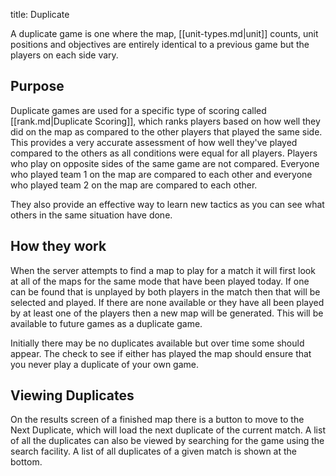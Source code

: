 title: Duplicate

A duplicate game is one where the map, [[unit-types.md|unit]] counts, unit positions and objectives are entirely identical to a previous game but the players on each side vary.

## <span class="mw-headline" id="Purpose">Purpose</span>

Duplicate games are used for a specific type of scoring called [[rank.md|Duplicate Scoring]], which ranks players based on how well they did on the map as compared to the other players that played the same side. This provides a very accurate assessment of how well they've played compared to the others as all conditions were equal for all players. Players who play on opposite sides of the same game are not compared. Everyone who played team 1 on the map are compared to each other and everyone who played team 2 on the map are compared to each other.

They also provide an effective way to learn new tactics as you can see what others in the same situation have done.

## <span class="mw-headline" id="How_they_work">How they work</span>

When the server attempts to find a map to play for a match it will first look at all of the maps for the same mode that have been played today. If one can be found that is unplayed by both players in the match then that will be selected and played. If there are none available or they have all been played by at least one of the players then a new map will be generated. This will be available to future games as a duplicate game.

Initially there may be no duplicates available but over time some should appear. The check to see if either has played the map should ensure that you never play a duplicate of your own game.

## <span class="mw-headline" id="Viewing_Duplicates">Viewing Duplicates</span>

On the results screen of a finished map there is a button to move to the Next Duplicate, which will load the next duplicate of the current match. A list of all the duplicates can also be viewed by searching for the game using the search facility. A list of all duplicates of a given match is shown at the bottom.

<!-- 
NewPP limit report
Preprocessor node count: 11/1000000
Post‐expand include size: 0/2097152 bytes
Template argument size: 0/2097152 bytes
Expensive parser function count: 0/100
-->

<!-- Saved in parser cache with key fs_error420_com:pcache:idhash:136-0!*!0!!*!*!* and timestamp 20140722090633 -->